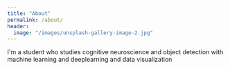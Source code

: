 ```yaml
---
title: "About"
permalink: /about/
header:
  image: "/images/unsplash-gallery-image-2.jpg"
---
```


I'm a student who studies cognitive neuroscience and object detection with machine learning and deeplearning and data visualization
